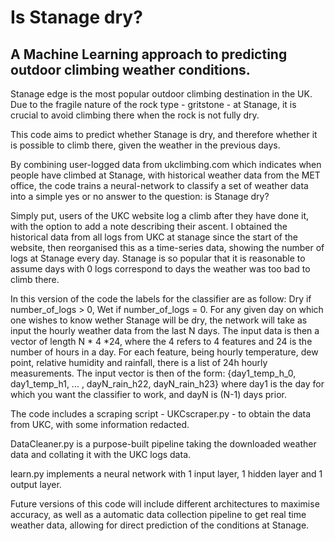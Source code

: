 # Is Stanage dry? 
## A Machine Learning approach to predicting outdoor climbing weather conditions.

Stanage edge is the most popular outdoor climbing destination in the UK. Due to the fragile nature of the rock type - gritstone - at Stanage, it is crucial to avoid climbing there when the rock is not fully dry. 

This code aims to predict whether Stanage is dry, and therefore whether it is possible to climb there, given the weather in the previous days.

By combining user-logged data from ukclimbing.com which indicates when people have climbed at Stanage, with historical weather data from the MET office, the code trains a neural-network to classify a set of weather data into a simple yes or no answer to the question: is Stanage dry?

Simply put, users of the UKC website log a climb after they have done it, with the option to add a note describing their ascent. I obtained the historical data from all logs from UKC at stanage since the start of the website, then reorganised this as a time-series data, showing the number of logs at Stanage every day. Stanage is so popular that it is reasonable to assume days with 0 logs correspond to days the weather was too bad to climb there.

In this version of the code the labels for the classifier are as follow: Dry if number_of_logs > 0, Wet if number_of_logs = 0. For any given day on which one wishes to know wether Stanage will be dry, the network will take as input the hourly weather data from the last N days. The input data is then a vector of length N * 4 *24, where the 4 refers to 4 features and 24 is the number of hours in a day. For each feature, being hourly temperature, dew point, relative humidity and rainfall, there is a list of 24h hourly measurements. The input vector is then of the form: {day1_temp_h_0, day1_temp_h1, ... , dayN_rain_h22, dayN_rain_h23} where day1 is the day for which you want the classifier to work, and dayN is (N-1) days prior.

The code includes a scraping script - UKCscraper.py - to obtain the data from UKC, with some information redacted.

DataCleaner.py is a purpose-built pipeline taking the downloaded weather data and collating it with the UKC logs data.

learn.py implements a neural network with 1 input layer, 1 hidden layer and 1 output layer. 

Future versions of this code will include different architectures to maximise accuracy, as well as a automatic data collection pipeline to get real time weather data, allowing for direct prediction of the conditions at Stanage.


